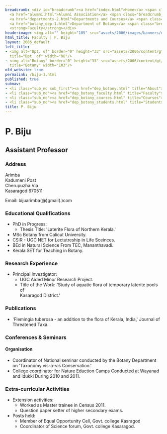 ```yaml
---
breadcrumb: <div id="breadcrumb"><a href="index.html">Home</a> <span class="breadcrumb_spacer">&gt;</span>
  <a href="alumni.html">Alumni Association</a> <span class="breadcrumb_spacer">&gt;</span>
  <a href="departments-2.html">Departments and Courses</a> <span class="breadcrumb_spacer">&gt;</span>
  <a href="botany_dep-1.html">Department of Botany</a> <span class="breadcrumb_spacer">&gt;</span>
  <strong>Faculty</strong></div>
headerimage: <img alt="" height="105" src="assets/2006/images/banners/departments.jpg" width="472"/>
html_title: Faculty | P. Biju
layout: 2006_default
left_title:
- <img alt="Dpt. of" border="0" height="33" src="assets/2006/content/gt/fcb6421c7c62628408190d4ca84029e5.png"
  title="Dpt. of" width="98"/>
- <img alt="Botany" border="0" height="33" src="assets/2006/content/gt/5e27a06476458eedd01db97afdec71f6.png"
  title="Botany" width="103"/>
old_website: true
permalink: /biju-1.html
published: true
subnav:
- <li class="sub_no sub_first"><a href="dep_botany.html" title="About">About</a></li>
- <li class="sub_no"><a href="dep_botany_faculty.html" title="Faculty">Faculty</a></li>
- <li class="sub_no"><a href="dep_botany_courses.html" title="Courses">Courses</a></li>
- <li class="sub_no"><a href="dep_botany_students.html" title="Students">Students</a></li>
title: P. Biju
---
```


# P. Biju

## Assistant Professor

### Address

Arimba  
Kadumeni Post  
Cherupuzha Via  
Kasaragod 670511  
  
Email: bijuarimba(@)gmail(.)com

### Educational Qualifications

  * PhD in Progress:
    * Thesis Title: 'Laterite Flora of Northern Kerala.'
  * MSc Botany from Calicut University.
  * CSIR - UGC NET for Lectutreship in Life Sceinces.
  * BEd in Natural Science From TEC, Mananthavadi.
  * Kerala SET for Teaching in Botany.

### Research Experience

  * Principal Investigator:
    * UGC Aided Minor Research Project.
    * Title of the Work: 'Study of aquatic flora of temporary laterite pools of   
Kasaragod District.'

### Publications

  * 'Flemingia tuberosa - an addition to the flora of Kerala, India,' Journal of Threatened Taxa.

### Conferences & Seminars

#### Organisation

  * Coordinator of National seminar conducted by the Botany Department on 'Taxonomy vis-a-vis Conservation.'
  * College coordinator for Nature Eduction Camps Conducted at Wayanad and Idukki During 2010 and 2011.

### Extra-curricular Activities

  * Extension activities:
    * Worked as Master trainee in Census 2011.
    * Question paper setter of higher secondary exams.
  * Posts held:
    * Member of Equal Opportunity Cell, Govt. college Kasragod
    * Coordinator of Science forum, Govt. college Kasaragod.